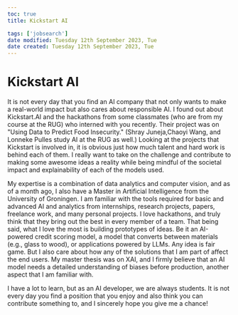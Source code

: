 ```yaml
---
toc: true
title: Kickstart AI

tags: ['jobsearch']
date modified: Tuesday 12th September 2023, Tue
date created: Tuesday 12th September 2023, Tue
---
```


# Kickstart AI

It is not every day that you find an AI company that not only wants to make a real-world impact but also cares about responsible AI. I found out about Kickstart.AI and the hackathons from some classmates (who are from my course at the RUG) who interned with you recently. Their project was on "Using Data to Predict Food Insecurity." (Shray Juneja,Chaoyi Wang, and Lonneke Pulles study AI at the RUG as well.) Looking at the projects that Kickstart is involved in, it is obvious just how much talent and hard work is behind each of them. I really want to take on the challenge and contribute to making some awesome ideas a reality while being mindful of the societal impact and explainability of each of the models used.

My expertise is a combination of data analytics and computer vision, and as of a month ago, I also have a Master in Artificial Intelligence from the University of Groningen. I am familiar with the tools required for basic and advanced AI and analytics from internships, research projects, papers, freelance work, and many personal projects. I love hackathons, and truly think that they bring out the best in every member of a team. That being said, what I love the most is building prototypes of ideas. Be it an AI-powered credit scoring model, a model that converts between materials (e.g., glass to wood), or applications powered by LLMs. Any idea is fair game. But I also care about how any of the solutions that I am part of affect the end users. My master thesis was on XAI, and I firmly believe that an AI model needs a detailed understanding of biases before production, another aspect that I am familiar with.

I have a lot to learn, but as an AI developer, we are always students. It is not every day you find a position that you enjoy and also think you can contribute something to, and I sincerely hope you give me a chance!
